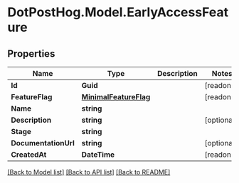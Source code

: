 # DotPostHog.Model.EarlyAccessFeature

## Properties

Name | Type | Description | Notes
------------ | ------------- | ------------- | -------------
**Id** | **Guid** |  | [readonly] 
**FeatureFlag** | [**MinimalFeatureFlag**](MinimalFeatureFlag.md) |  | [readonly] 
**Name** | **string** |  | 
**Description** | **string** |  | [optional] 
**Stage** | **string** |  | 
**DocumentationUrl** | **string** |  | [optional] 
**CreatedAt** | **DateTime** |  | [readonly] 

[[Back to Model list]](../README.md#documentation-for-models) [[Back to API list]](../README.md#documentation-for-api-endpoints) [[Back to README]](../README.md)

